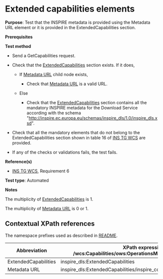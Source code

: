 # Extended capabilities elements

**Purpose**: Test that the INSPIRE metadata is provided using the Metadata URL element or it is provided in the ExtendedCapabilities section.

**Prerequisites**

**Test method**

* Send a GetCapabilities request.

* Check that the [ExtendedCapabilities](#extendedCapabilities) section exists. If it does,

  * If [Metadata URL](#metadataURL) child node exists,

    * Check that [Metadata URL](#metadataURL) is a valid URL.
  
  * Else

    * Check that the [ExtendedCapabilities](#extendedCapabilities) section contains all the mandatory INSPIRE metadata for the Download Service according with the schema "http://inspire.ec.europa.eu/schemas/inspire_dls/1.0/inspire_dls.xsd".

* Check that all the mandatory elements that do not belong to the ExtendedCapabilities section shown in table 16 of [INS TG WCS](https://inspire.ec.europa.eu/id/document/tg/download-wcs) are provided.

* If any of the checks or validations fails, the test fails.

**Reference(s)**

* [INS TG WCS](https://inspire.ec.europa.eu/id/document/tg/download-wcs), Requirement 6

**Test type**: Automated

**Notes**

The multiplicity of [ExtendedCapabilities](#extendedCapabilities) is 1.

The multiplicity of [Metadata URL](#metadataURL) is 0 or 1.

## Contextual XPath references

The namespace prefixes used as described in [README](./README.md#namespaces).

| Abbreviation                                               |  XPath expression (relative to /wcs:Capabilities/ows:OperationsMetadata/ows:ExtendedCapabilities) |
| --------------------------------------------------- | -------------------------------------------------------------- |
| ExtendedCapabilities <a name="extendedCapabilities"></a>   | inspire_dls:ExtendedCapabilities |
| Metadata URL <a name="metadataURL"></a> | inspire_dls:ExtendedCapabilities/inspire_common:MetadataUrl/inspire_common:URL |
